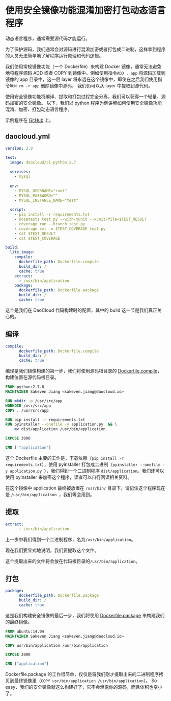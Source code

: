# 使用安全镜像功能混淆加密打包动态语言程序
动态语言程序，通常需要源代码才能运行。

为了保护源码，我们通常会对源码进行混淆加密或者打包成二进制，这样拿到程序的人员无法简单地了解程序运行原理和代码逻辑。

我们使用常规镜像功能（一个 Dockerfile）来构建 Docker 镜像，通常无法避免地将程序源码 ADD 或者 COPY 到镜像中。例如使用指令`ADD . app` 将源码加载到镜像的 app 目录中，这一层 layer 将永远在这个镜像中，即使在之后我们使用指令`RUN rm -r app` 删除镜像中源码， 我们仍可以从 layer 中提取到源代码。

使用安全镜像功能将编译、提取和打包过程完全分离，我们可以获得一个轻量、源码加密的安全镜像。
以下，我们以 python 程序为例讲解如何使用安全镜像功能混淆、加密、打包动态语言程序。

示例程序在 [GitHub](https://github.com/DaoCloud/secure-python-sample)  上。

## daocloud.yml

```yaml
version: 2.0

test:
  image: daocloud/ci-python:2.7
  
  services:
    - mysql
  
  env:
    - MYSQL_USERNAME="root"
    - MYSQL_PASSWORD=""
    - MYSQL_INSTANCE_NAME="test"
  
  script:
    - pip install -r requirements.txt
    - nosetests test.py --with-xunit --xunit-file=$TEST_RESULT
    - coverage run --branch test.py
    - coverage xml -o $TEST_COVERAGE test.py
    - cat $TEST_RESULT
    - cat $TEST_COVERAGE

build:
  lite_image:
    compile:
      dockerfile_path: Dockerfile.compile
      build_dir: /
      cache: true
    extract:
      - /usr/bin/application
    package:
      dockerfile_path: Dockerfile.package
      build_dir: /
      cache: true
```

这个是我们在 DaoCloud 代码构建时的配置，其中的 build 这一节是我们真正关心的。
## 编译
```yaml
compile:
      dockerfile_path: Dockerfile.compile
      build_dir: /
      cache: true
```

编译是我们镜像构建的第一步，我们将使用源码根目录的 [Dockerfile.compile](https://github.com/DaoCloud/secure-python-sample/blob/master/Dockerfile.compile)，构建位置在源代码根目录。

```Dockerfile
FROM python:2.7.8
MAINTAINER Sakeven Jiang <sakeven.jiang@daocloud.io>

RUN mkdir -p /usr/src/app
WORKDIR /usr/src/app
COPY . /usr/src/app

RUN pip install -r requirements.txt
RUN pyinstaller --onefile -y application.py  && \
    mv dist/application /usr/bin/application

EXPOSE 3000

CMD [ "application"]
```

这个 Dockerfile 主要的工作是，下载依赖（`pip install -r requirements.txt`），使用 pyinstaller 打包成二进制（`pyinstaller --onefile -y application.py `），我们得到一个二进制程序 `dist/application`。我们还可以使用 pyinstaller 来加密这个程序，读者可以自行阅读相关资料。

在这个镜像中 application 最终被放置在 `/usr/bin/` 目录下。请记住这个程序现在是 `/usr/bin/application `，我们等会用到。

## 提取
```yaml
extract:
      - /usr/bin/application
```

上一步中我们得到一个二进制程序，名为`/usr/bin/application`。

现在我们要显式地说明，我们要提取这个文件。

这个提取出来的文件将会放在代码根目录的`/usr/bin/application`。

## 打包
```yaml
package:
      dockerfile_path: Dockerfile.package
      build_dir: /
      cache: true
```

这是我们构建安全镜像的最后一步，我们将使用 [Dockerfile.package](https://github.com/DaoCloud/secure-python-sample/blob/master/Dockerfile.package) 来构建我们的最终镜像。

```Dockerfile
FROM ubuntu:14.04
MAINTAINER Sakeven Jiang <sakeven.jiang@daocloud.io>

COPY usr/bin/application /usr/bin/application

EXPOSE 3000

CMD ["application"]
```


Dockerfile.package 的工作很简单，仅仅是将我们刚才提取出来的二进制程序拷贝到最终镜像里（`COPY usr/bin/application /usr/bin/application`）。 So easy，我们的安全镜像就这么构建好了，它不会泄露你的源码，而且体积也变小了。
